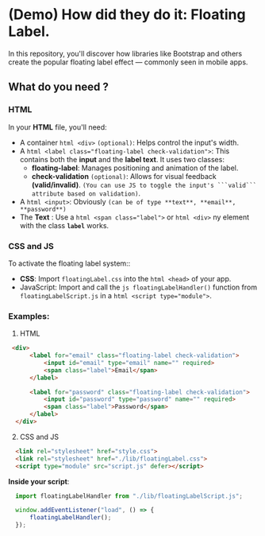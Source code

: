 # (Demo) How did they do it: Floating Label.
 In this repository, you'll discover how libraries like Bootstrap and others create the popular floating label effect — commonly seen in mobile apps.

## What do you need ?

### HTML
 In your **HTML** file, you'll need:
  - A container ```html <div>``` ``(optional)``: Helps control the input's width.
  - A ```html <label class="floating-label check-validation">```: This contains both the **input** and the **label text**. It uses two classes: 
    * **floating-label**: Manages positioning and animation of the label.
    * **check-validation** ``(optional)``: Allows for visual feedback **(valid/invalid)**. ``(You can use JS to toggle the input's ```valid``` attribute based on validation)``. 
  - A ```html <input>```: Obviously ``(can be of type **text**, **email**, **password**)``
  - The **Text** : Use a ```html <span class="label">``` or ```html <div>``` ny element with the class **``label``** works.

### CSS and JS 
 To activate the floating label system::
 - **CSS**: Import ```floatingLabel.css``` into the ```html <head>``` of your app.
 - JavaScript: Import and call the ```js floatingLabelHandler()``` function from ```floatingLabelScript.js``` in a ```html <script type="module">```.

 ### Examples:

 1) HTML

  ```html
   <div>
        <label for="email" class="floating-label check-validation">
            <input id="email" type="email" name="" required>
            <span class="label">Email</span>
        </label>

        <label for="password" class="floating-label check-validation">
            <input id="password" type="password" name="" required>
            <span class="label">Password</span>
        </label>
    </div>
  ```

  2) CSS and JS

  ```html
    <link rel="stylesheet" href="style.css">
    <link rel="stylesheet" href="./lib/floatingLabel.css">
    <script type="module" src="script.js" defer></script>
  ```

  **Inside your script**:

  ```js
    import floatingLabelHandler from "./lib/floatingLabelScript.js";

    window.addEventListener("load", () => {
        floatingLabelHandler();
    });
  ```